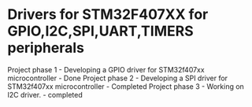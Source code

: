 # Drivers for STM32F407XX for GPIO,I2C,SPI,UART,TIMERS peripherals 
Project phase 1  - Developing a GPIO driver for STM32f407xx microcontroller - Done
Project phase 2  - Developing a SPI driver for STM32f407xx microcontroller  - Completed
Project phase 3 - Working on I2C driver.  - completed 
